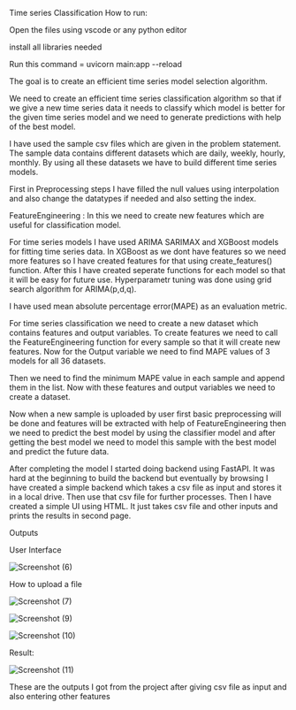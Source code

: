Time series Classification
How to run:

Open the files using vscode or any python editor

install all libraries needed

Run this command = uvicorn main:app --reload

The goal is to create an efficient time series model selection  algorithm.

We need to create an efficient time series classification algorithm so that if we give a new time series data it needs to classify which model is better for the given time series model and we need to generate predictions with help of the best model.

I have used the sample csv files which are given in the problem statement. The sample data contains different datasets which are daily, weekly, hourly, monthly. By using all these datasets we have to build different time series models.

First in Preprocessing steps I have filled the null values using interpolation and also change the datatypes if needed and also setting the index.

FeatureEngineering : In this we need to create new features which are useful for classification model.

For time series models I have used ARIMA SARIMAX and XGBoost models for fitting time series data. In XGBoost as we dont have features so we need more features so I have created features for that using create_features() function. After this I have created seperate functions for each model so that it will be easy for future use. Hyperparametr tuning was done using grid search algorithm for ARIMA(p,d,q).

I have used mean absolute percentage error(MAPE) as an evaluation metric.

For time series classification we need to create a new dataset which contains features and output variables. To create features we need to call the FeatureEngineering function for every sample so that it will create new features. Now for the Output variable we need to find MAPE values of 3 models for all 36 datasets. 

Then we need to find the minimum MAPE value in each sample and append them in the list. Now with these features and output variables we need to create a dataset.

Now when a new sample is uploaded by user first basic preprocessing will be done and features will be extracted with help of FeatureEngineering then we need to predict the best model by using the classifier model and after getting the best model we need to model this sample with the best model and predict the future data.

After completing the model I started doing backend using FastAPI. It was hard at the beginning to build the backend but eventually by browsing I have created a simple backend which takes a csv file as input and stores it in a local drive. Then use that csv file for further processes. Then I have created a simple UI using HTML. It just takes csv file and other inputs and prints the results in second page.

Outputs

User Interface

![Screenshot (6)](https://user-images.githubusercontent.com/102681460/224605692-3f1fd530-945c-4239-bc5b-4f19becaeccb.png)

How to upload a file

![Screenshot (7)](https://user-images.githubusercontent.com/102681460/224606040-c182b9b8-0203-47f2-852f-83f7cf90d63d.png)

![Screenshot (9)](https://user-images.githubusercontent.com/102681460/224606117-b9b2a0f1-0091-46b5-ab94-ffd89d63d3f7.png)

![Screenshot (10)](https://user-images.githubusercontent.com/102681460/224606146-550eb854-582c-4a92-afbc-ab8683838f67.png)

Result:

![Screenshot (11)](https://user-images.githubusercontent.com/102681460/224606184-522b511e-b849-4b3a-b4fc-a74be4e5c04e.png)

These are the outputs I got from the project after giving csv file as input and also entering other features






